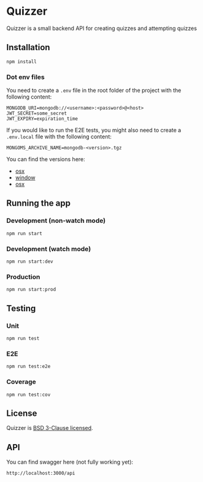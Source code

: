 # Quizzer

Quizzer is a small backend API for creating quizzes and attempting quizzes

## Installation

```shell
npm install
```

### Dot env files

You need to create a `.env` file in the root folder of the project with the following content:

```shell
MONGODB_URI=mongodb://<username>:<password>@<host>
JWT_SECRET=some_secret
JWT_EXPIRY=expiration_time
```

If you would like to run the E2E tests, you might also need to create a `.env.local` file with the following content:

```shell
MONGOMS_ARCHIVE_NAME=mongodb-<version>.tgz
```

You can find the versions here:
- [osx](https://dl.mongodb.org/dl/osx/x86_64)
- [window](https://www.mongodb.org/dl/win32)
- [osx](https://dl.mongodb.org/dl/linux)

## Running the app

### Development (non-watch mode)

```shell
npm run start
```

### Development (watch mode)

```shell
npm run start:dev
```

### Production

```shell
npm run start:prod
```

## Testing

### Unit

```shell
npm run test
```

### E2E

```shell
npm run test:e2e
```

### Coverage

```shell
npm run test:cov
```

## License

Quizzer is [BSD 3-Clause licensed](https://github.com/azuwey/quizzer/blob/main/LICENSE).

## API

You can find swagger here (not fully working yet):

```
http://localhost:3000/api
```
